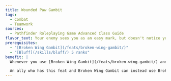 ```yaml
---
title: Wounded Paw Gambit
tags:
  - Combat
  - Teamwork
sources:
  - Pathfinder Roleplaying Game Advanced Class Guide
flavor_text: Your enemy sees you as an easy mark, but doesn't notice your allies poised to shoot.
prerequisites:
  - "[Broken Wing Gambit](/feats/broken-wing-gambit/)"
  - "[Bluff](/skills/bluff/) 5 ranks"
benefit: |
  Whenever you use [Broken Wing Gambit](/feats/broken-wing-gambit/) and an opponent attacks you as a result, each ally who has this feat and is within 30 feet of that opponent can attempt a ranged attack against it as an immediate action. The ally's ranged weapon must be in hand, loaded, and ready to be fired or thrown in order to make this attack possible.

  An ally who has this feat and Broken Wing Gambit can instead use Broken Wing Gambit to attempt an attack of opportunity against the foe, but cannot attempt both that attack of opportunity and this ranged attack.
---
```

